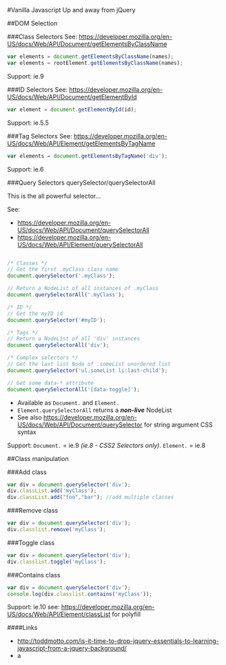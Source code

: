 #Vanilla Javascript
Up and away from jQuery

##DOM Selection

###Class Selectors
See: https://developer.mozilla.org/en-US/docs/Web/API/Document/getElementsByClassName
```javascript
var elements = document.getElementsByClassName(names);
var elements = rootElement.getElementsByClassName(names);
```
Support: ie.9


###ID Selectors
See: https://developer.mozilla.org/en-US/docs/Web/API/Document/getElementById
```javascript
var element = document.getElementById(id);
```
Support: ie.5.5


###Tag Selectors
See: https://developer.mozilla.org/en-US/docs/Web/API/Element/getElementsByTagName
```javascript
var elements = document.getElementsByTagName('div');
```
Support: ie.6


###Query Selectors
querySelector/querySelectorAll

This is the all powerful selector...

See:
- https://developer.mozilla.org/en-US/docs/Web/API/Document/querySelectorAll
- https://developer.mozilla.org/en-US/docs/Web/API/Element/querySelectorAll

```javascript

/* Classes */
// Get the first .myClass class name
document.querySelector('.myClass');

// Return a NodeList of all instances of .myClass
document.querySelectorAll('.myClass');

/* ID */
// Get the myID id
document.querySelector('#myID');

/* Tags */
// Return a NodeList of all 'div' instances
document.querySelectorAll('div');

/* Complex selectors */
// Get the last list Node of .someList unordered list
document.querySelector('ul.someList li:last-child');

// Get some data-* attribute
document.querySelectorAll('[data-toggle]');
```

- Available as ```Document.``` and ```Element.```
- ```Element.querySelectorAll``` returns a **_non-live_** NodeList
- See also https://developer.mozilla.org/en-US/docs/Web/API/Document/querySelector for string argument CSS syntax

Support: ```Document.``` = ie.9 *(ie.8 - CSS2 Selectors only)*. ```Element.``` = ie.8





##Class manipulation

###Add class
```javascript
var div = document.querySelector('div');
div.classList.add('myClass');
div.classList.add("foo","bar"); //add multiple classes
```

###Remove class
```javascript
var div = document.querySelector('div');
div.classlist.remove('myClass');
```

###Toggle class
```javascript
var div = document.querySelector('div');
div.classlist.toggle('myClass');
```

###Contains class
```javascript
var div = document.querySelector('div');
console.log(div.classlist.contains('myClass'));
```

Support: ie.10 see: https://developer.mozilla.org/en-US/docs/Web/API/Element/classList for polyfill



####Links
- http://toddmotto.com/is-it-time-to-drop-jquery-essentials-to-learning-javascript-from-a-jquery-background/
- a
